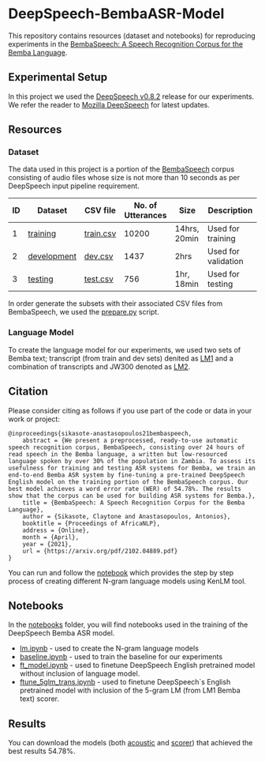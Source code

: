 # DeepSpeech-BembaASR-Model
This repository contains resources (dataset and notebooks) for reproducing experiments in the <a href="https://arxiv.org/pdf/2102.04889.pdf">BembaSpeech: A Speech Recognition Corpus for the Bemba Language</a>.

## Experimental Setup
In this project we used the [DeepSpeech v0.8.2](https://deepspeech.readthedocs.io/en/v0.8.2/) release for our experiments. We refer the reader to [Mozilla DeepSpeech](https://github.com/mozilla/DeepSpeech) for latest updates.

## Resources
### Dataset
The data used in this project is a portion of the [BembaSpeech](https://github.com/csikasote/BembaSpeech) corpus consisting of audio files whose size is not more than 10 seconds as per DeepSpeech input pipeline requirement.

<div class="tg-wrap"><table>
<thead>
  <tr>
    <th> ID </th>
    <th>Dataset</th>
    <th>CSV file</th>
    <th>No. of Utterances</th>
    <th>Size</th>
    <th>Description</th>
  </tr>
</thead>
<tbody>
  <tr>
    <td> 1 </td>
    <td><a href="https://drive.google.com/drive/folders/1LAb04Ylj8gPIJ1p5w2AnmUgDuAuuUifO?usp=sharing">training</a></td>
    <td><a href="https://drive.google.com/file/d/1tdUgGJnjOoI5JTNMJ5M4uDsH1eS-DgLb/view?usp=sharing">train.csv</a></td>
    <td>10200</td>
    <td>14hrs, 20min</td>
    <td>Used for training</td>
  </tr>
  <tr>
    <td> 2 </td>
    <td><a href="https://drive.google.com/drive/folders/1hGo5yJJy57hg0tShGdCLjHW0aEP-1iVO?usp=sharing">development</a></td>
    <td><a href="https://drive.google.com/file/d/1tbHiMEV9lcNjFzb1DfcPDe0gpU9QzZEq/view?usp=sharing">dev.csv</a></td>
    <td>1437</td>
    <td>2hrs</td>
    <td>Used for validation</td>
  </tr>
  <tr>
    <td> 3 </td>
    <td><a href="https://drive.google.com/drive/folders/1843to0yTW5xsLu_PIvJ_qAt9JnWIclDg?usp=sharing">testing</a></td>
    <td><a href="https://drive.google.com/file/d/1tXdBlQIpMf2aAks0kzsfpClpXXmBT7bX/view?usp=sharing">test.csv</a></td>
    <td>756</td>
    <td>1hr, 18min</td>
    <td>Used for testing</td>
  </tr>
</tbody>
</table></div>

In order generate the subsets with their associated CSV files from BembaSpeech, we used the [prepare.py]() script.

### Language Model

To create the language model for our experiments, we used two sets of Bemba text; transcript (from train and dev sets) denited as [LM1]() and a combination of transcripts and JW300 denoted as [LM2](). 

## Citation

Please consider citing as follows if you use part of the code or data in your work or project:

    @inproceedings{sikasote-anastasopoulos21bembaspeech,
        abstract = {We present a preprocessed, ready-to-use automatic speech recognition corpus, BembaSpeech, consisting over 24 hours of read speech in the Bemba language, a written but low-resourced language spoken by over 30% of the population in Zambia. To assess its usefulness for training and testing ASR systems for Bemba, we train an end-to-end Bemba ASR system by fine-tuning a pre-trained DeepSpeech English model on the training portion of the BembaSpeech corpus. Our best model achieves a word error rate (WER) of 54.78%. The results show that the corpus can be used for building ASR systems for Bemba.},
        title = {BembaSpeech: A Speech Recognition Corpus for the Bemba Language},
        author = {Sikasote, Claytone and Anastasopoulos, Antonios},
        booktitle = {Proceedings of AfricaNLP},
        address = {Online},
        month = {April},
        year = {2021},
        url = {https://arxiv.org/pdf/2102.04889.pdf}
    }


You can run and follow the [notebook](https://github.com/csikasote/BembaASR/blob/main/notebooks/N_gram_LM.ipynb) which provides the step by step process of creating different N-gram language models using KenLM tool.

## Notebooks
In the [notebooks](https://github.com/csikasote/BembaASR/tree/main/notebooks) folder, you will find notebooks used in the training of the DeepSpeech Bemba ASR model. 
* [lm.ipynb](https://github.com/csikasote/BembaASR/blob/main/notebooks/N_gram_LM.ipynb) - used to create the N-gram language models
* [baseline.ipynb](https://github.com/csikasote/BembaASR/blob/main/notebooks/base_line.ipynb) - used to train the baseline for our experiments
* [ft_model.ipynb](https://github.com/csikasote/BembaASR/blob/main/notebooks/ft_model.ipynb) - used to finetune DeepSpeech English pretrained model without inclusion of language model.
* [ftune_5glm_trans.ipynb](https://github.com/csikasote/BembaASR/blob/main/notebooks/ftune_5glm_trans.ipynb) - used to finetune DeepSpeech\`s English pretrained model with inclusion of the 5-gram LM (from LM1 Bemba text) scorer.

## Results
You can download the models (both [acoustic](https://drive.google.com/file/d/166Qo55ZI9rufZjhnBX0-93Jal9jwxxXB/view?usp=sharing) and [scorer](https://drive.google.com/file/d/10Hk7dpY89ciIF_BD8M6Y1fm__OiUQ69y/view?usp=sharing)) that achieved the best results 54.78%.
